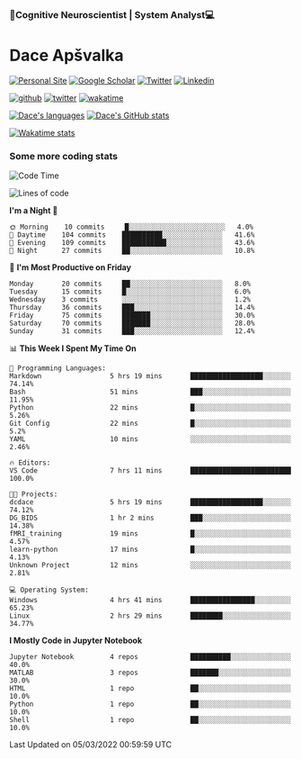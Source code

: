 ### 🧠Cognitive Neuroscientist | System Analyst💻
# Dace Apšvalka

[![Personal Site](https://img.shields.io/badge/website-teal?style=for-the-badge&logo=About.me&logoColor=white)](https://dcdace.net/)
[![Google Scholar](https://img.shields.io/badge/Scholar-yellow?style=for-the-badge&logo=googlescholar&logoColor=ffffff)](https://scholar.google.com/citations?hl=en&user=W8q0HBkAAAAJ&view_op=list_works&sortby=pubdate)
[![Twitter](https://img.shields.io/badge/Twitter-1DA1F2?logo=twitter&logoColor=white&style=for-the-badge)](https://twitter.com/dcdace)
[![Linkedin](https://img.shields.io/badge/linkedin-0077B5?logo=linkedin&logoColor=white&style=for-the-badge)](https://www.linkedin.com/in/dace-apsvalka/)

[![github](https://img.shields.io/github/followers/dcdace?logo=github&style=plastic)](https://github.com/dcdace?tab=followers "GitHub followers")
[![twitter](https://img.shields.io/twitter/follow/dcdace?label=followers&logo=twitter&color=%23007ec6&style=plastic)](https://twitter.com/dcdace "Twitter followers")
[![wakatime](https://wakatime.com/badge/user/6e7556d3-b1db-4eef-a7e8-9bad735fc27e.svg?style=plastic?v=2)](https://wakatime.com/@6e7556d3-b1db-4eef-a7e8-9bad735fc27e "Total time coded since Feb 28 2022")

[![Dace's languages](https://github-readme-stats.vercel.app/api/top-langs/?username=dcdace&langs_count=10&theme=nord&layout=compact)]() 
[![Dace's GitHub stats](https://github-readme-stats.vercel.app/api?username=dcdace&theme=dracula&hide=prs,issues&count_private=true&show_icons=true&hide_rank=true&include_all_commits=true&hide_title=false&custom_title=GitHub+Stats)](https://github.com/anuraghazra/github-readme-stats)

[![Wakatime stats](https://github-readme-stats.vercel.app/api/wakatime?username=dcdace&theme=react&layout=compact&custom_title=Coding+this+week&v=2)](https://wakatime.com/@6e7556d3-b1db-4eef-a7e8-9bad735fc27e "Recorded coding time in the past 7 days")
 ### Some more coding stats
<!--START_SECTION:waka-->
![Code Time](http://img.shields.io/badge/Code%20Time-7%20hrs%2011%20mins-blue)

![Lines of code](https://img.shields.io/badge/From%20Hello%20World%20I%27ve%20Written-26%20Thousand%20lines%20of%20code-blue)

**I'm a Night 🦉** 

```text
🌞 Morning    10 commits     █░░░░░░░░░░░░░░░░░░░░░░░░   4.0% 
🌆 Daytime    104 commits    ██████████░░░░░░░░░░░░░░░   41.6% 
🌃 Evening    109 commits    ███████████░░░░░░░░░░░░░░   43.6% 
🌙 Night      27 commits     ██░░░░░░░░░░░░░░░░░░░░░░░   10.8%

```
📅 **I'm Most Productive on Friday** 

```text
Monday       20 commits     ██░░░░░░░░░░░░░░░░░░░░░░░   8.0% 
Tuesday      15 commits     █░░░░░░░░░░░░░░░░░░░░░░░░   6.0% 
Wednesday    3 commits      ░░░░░░░░░░░░░░░░░░░░░░░░░   1.2% 
Thursday     36 commits     ███░░░░░░░░░░░░░░░░░░░░░░   14.4% 
Friday       75 commits     ███████░░░░░░░░░░░░░░░░░░   30.0% 
Saturday     70 commits     ███████░░░░░░░░░░░░░░░░░░   28.0% 
Sunday       31 commits     ███░░░░░░░░░░░░░░░░░░░░░░   12.4%

```


📊 **This Week I Spent My Time On** 

```text
💬 Programming Languages: 
Markdown                 5 hrs 19 mins       ██████████████████░░░░░░░   74.14% 
Bash                     51 mins             ███░░░░░░░░░░░░░░░░░░░░░░   11.95% 
Python                   22 mins             █░░░░░░░░░░░░░░░░░░░░░░░░   5.26% 
Git Config               22 mins             █░░░░░░░░░░░░░░░░░░░░░░░░   5.2% 
YAML                     10 mins             ░░░░░░░░░░░░░░░░░░░░░░░░░   2.46%

🔥 Editors: 
VS Code                  7 hrs 11 mins       █████████████████████████   100.0%

🐱‍💻 Projects: 
dcdace                   5 hrs 19 mins       ██████████████████░░░░░░░   74.12% 
DG_BIDS                  1 hr 2 mins         ███░░░░░░░░░░░░░░░░░░░░░░   14.38% 
fMRI_training            19 mins             █░░░░░░░░░░░░░░░░░░░░░░░░   4.57% 
learn-python             17 mins             █░░░░░░░░░░░░░░░░░░░░░░░░   4.13% 
Unknown Project          12 mins             ░░░░░░░░░░░░░░░░░░░░░░░░░   2.81%

💻 Operating System: 
Windows                  4 hrs 41 mins       ████████████████░░░░░░░░░   65.23% 
Linux                    2 hrs 29 mins       ████████░░░░░░░░░░░░░░░░░   34.77%

```

**I Mostly Code in Jupyter Notebook** 

```text
Jupyter Notebook         4 repos             ██████████░░░░░░░░░░░░░░░   40.0% 
MATLAB                   3 repos             ███████░░░░░░░░░░░░░░░░░░   30.0% 
HTML                     1 repo              ██░░░░░░░░░░░░░░░░░░░░░░░   10.0% 
Python                   1 repo              ██░░░░░░░░░░░░░░░░░░░░░░░   10.0% 
Shell                    1 repo              ██░░░░░░░░░░░░░░░░░░░░░░░   10.0%

```



 Last Updated on 05/03/2022 00:59:59 UTC
<!--END_SECTION:waka-->